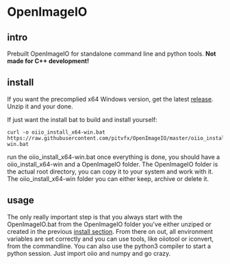 # OpenImageIO #

## intro ##

Prebuilt OpenImageIO for standalone command line and python tools. __Not made for C++ development!__

## install ##

If you want the precomplied x64 Windows version, get the latest [release](https://github.com/pitvfx/OpenImageIO/releases/tag/v1.0.0).
Unzip it and your done.

If just want the install bat to build and install yourself:
````
curl -o oiio_install_x64-win.bat https://raw.githubusercontent.com/pitvfx/OpenImageIO/master/oiio_install_x64-win.bat
````
run the oiio_install_x64-win.bat once everything is done, you should have a oiio_install_x64-win and a OpenImageIO folder. The OpenImageIO folder is the actual root directory, you can copy it to your system and work with it. The oiio_install_x64-win folder you can either keep, archive or delete it.

## usage ##

The only really important step is that you always start with the OpenImageIO.bat from the OpenImageIO folder you've either unziped or created in the previous [install section](#install). From there on out, all environment variables are set correctly and you can use tools, like oiiotool or iconvert, from the commandline. You can also use the python3 compiler to start a python session. Just import oiio and numpy and go crazy.

